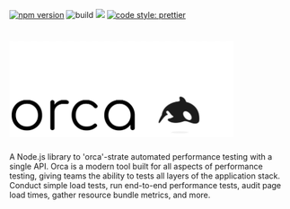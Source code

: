 [![npm version](https://img.shields.io/npm/v/wosp-io/orca.svg?style=flat)](https://www.npmjs.com/package/wosp-io/orca)
![build](https://github.com/github/docs/actions/workflows/workflow.yml/badge.svg)
![](https://david-dm.org/wosp-io/orca.svg)
[![code style: prettier](https://img.shields.io/badge/code_style-prettier-ff69b4.svg)](https://github.com/prettier/prettier)
# <img src="assets/logo.PNG" width="400">

A Node.js library to 'orca'-strate automated performance testing with a single API. Orca is a modern tool built for all aspects of performance testing, giving teams the ability to tests all layers of the application stack. Conduct simple load tests, run end-to-end performance tests, audit page load times, gather resource bundle metrics, and more.
